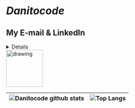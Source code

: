 # *Danitocode*




## My E-mail & LinkedIn
<details>
	<a href="https://www.linkedin.com/in/daniel-felipe-casta%C3%B1eda-s%C3%A1nchez-4a50451b5/">
  		<img src="https://user-images.githubusercontent.com/62465732/144763350-15af1fed-596c-48ff-af8a-67010938f360.png" alt="drawing" width="50"/>
	</a>
	<img src="https://user-images.githubusercontent.com/62465732/144763801-038cf18a-32af-46e2-a543-54c6493d2fee.png" alt="drawing" width="150x70"/>
	console.log('felipedanielc248@gmail.com');
</details>

<img src="https://user-images.githubusercontent.com/62465732/144763244-9445b98c-bd55-4a0c-a267-d511664f035c.gif" alt="drawing" width="100"/>




![Danitocode github stats](https://github-readme-stats.vercel.app/api?username=Danitocode&show_icons=true&theme=vue-dark)|![Top Langs](https://github-readme-stats.vercel.app/api/top-langs/?username=Danitocode&theme=vue-dark&layout=compact)
-|-

